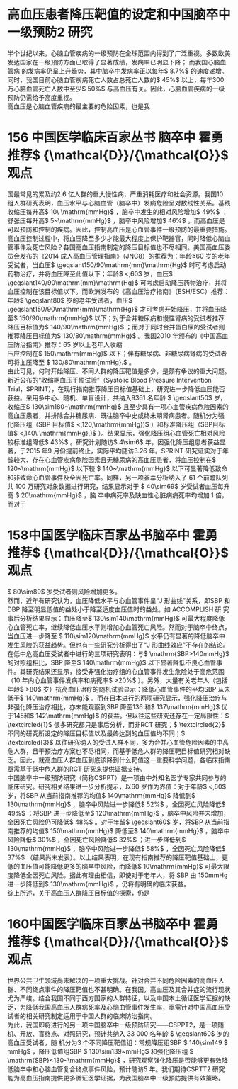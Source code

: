 # 高血压患者降压靶值的设定和中国脑卒中一级预防2 研究  
半个世纪以来，心脑血管疾病的一级预防在全球范围内得到了广泛重视。多数欧美发达国家在一级预防方面已取得了显著成绩，发病率已明显下降； 而我国心脑血管病 的发病率仍呈上升趋势，其中脑卒中发病率正以每年$ 8.7\%$ 的速度递增。同时，我国目前心脑血管疾病死亡人数占总死亡人数的$ 45\%$  以上，每年300 万心脑血管死亡人数中至少$ 50\%$  与高血压有关。因此，心脑血管疾病的一级预防仍需给予高度重视。  
高血压是心脑血管疾病的最主要的危险因素，也是我  
# 156 中国医学临床百家丛书 脑卒中  霍勇 推荐$ {\mathcal{D}}/{\mathcal{O}}$    观点  
国最常见的累及约2.6 亿人群的重大慢性病，严重消耗医疗和社会资源。我国10 组人群研究表明，血压水平与心脑血管（脑卒中）发病危险呈对数线性关系。基线收缩压每升高$ 10\ \mathrm{mmHg}$    ，脑卒中发生的相对风险增加$ 49\%$ ；舒张压每升高$ 5~\mathrm{mmHg}$    ，脑卒中风险增加$ 46\%$ 。而高血压是可以预防和控制的疾病。因此，控制高血压是心血管事件一级预防的最重要措施。  
高血压控制过程中，将血压降至多少才能最大程度上保护靶器官，同时降低心脑血管事件及死亡风险？各国高血压指南制定的降压目标值也不尽相同。美国高血压委员会发布的《2014 成人高血压管理指南》（JNC8）的推荐为：年龄≥60 岁的老年受试者，当血压$ \geqslant150/90\mathrm{mm}\mathrm{Hg}$    时可考虑启动药物治疗，并将血压降至此值以下；年龄$ <\,60$ 岁，血压$ \geqslant140/90\mathrm{mm}\mathrm{Hg}$    可考虑启动降压药物治疗，并将血压控制在该目标值以下。而欧洲发布的《高血压治疗指南》（ESH/ESC）推荐：年龄$ \geqslant80$  岁的老年受试者，血压$ \geqslant150/90\mathrm{mm}\mathrm{Hg}$     才可考虑开始降压，并将血压降至$ 150/90\mathrm{mmHg}$    以下；对于合并糖尿病和慢性肾病的受试者推荐降压目标值为$ 140/90\mathrm{mmHg}$    ；而对于同时合并蛋白尿的受试者则推荐降压目标值为$ 130/80\mathrm{mmHg}$    。我国2010 年颁布的《中国高血压防治指南》推荐：65 岁以上老年人收缩  
压应控制在$ 150\mathrm{mmHg}$    以下；伴有糖尿病、非糖尿病肾病的受试者可将血压降至 $ 130/80\mathrm{mmHg}.$  。  
由此可见，何时开始降压、不同人群的降压靶值是多少，是颇有争议的重大问题。新近公布的“收缩期血压干预试验”（Systolic Blood Pressure Intervention Trial，SPRINT），在现行指南推荐降压目标值基础上，研究进一步降低血压能否获益。采用多中心、随机、单盲设计，共纳入9361 名年龄 $ \geqslant50$  岁，收缩压$ 130\sim180~\mathrm{mmHg}$    且至少具有一项心血管疾病危险因素的高血压患者，并排除合并糖尿病、既往脑卒中史或终末期肾病患者。随机分为强 化降压组（SBP 目标值$ <\,120\,\mathrm{mmHg})$ ）和标准降压组（SBP目标值$ <\,140\ \mathrm{mmHg}\,)$ ）。结果显示，强化降压组心血管死亡相对风险较标准组降低$ 43\%$ 。研究计划随访$ 4\sim6$ 年，因强化降压组患者获益显著，于2015 年9 月份提前终止，实际平均随访3.26 年。SPRINT 研究证实对于年龄较大、存在心血管疾病危险因素且无糖尿病的高血压患者，将血压控制在$ 120~\mathrm{mmHg}$    以下较 $ 140~\mathrm{mmHg}$    以下可显著降低致命和非致命心血管事件及全因死亡率。同样，另一项荟萃分析纳入了 61 个前瞻队列共 100 万研究对象数据进行研究，结果显示对于 $ 40\sim69$   岁受试者血压每升高   $ 20\mathrm{mmHg}$     ，脑 卒中病死率及缺血性心脏病病死率均增加  1  倍，而对于  
# 158中国医学临床百家丛书脑卒中  霍勇 推荐$ {\mathcal{D}}/{\mathcal{O}}$    观点  
$ 80\sim89$  岁受试者则风险增加更多。  
然而，近年有研究认为，血压降低水平与心血管事件呈“J 形曲线”关系，即SBP 和DBP 降至明显低值的益处小于降至适度血压值时的益处。如  ACCOMPLISH  研 究事后分析结果显示：血压降至$ 130\sim140\mathrm{mmHg}$     可最大程度降低心血管死亡率，继续降低血压水平则增加心血管死亡风险。然而对于脑卒中终点，当血压进一步降至 $ 110\sim120\mathrm{mmHg}$     水平仍有显著的降低脑卒中发生风险的获益趋势。但也有一些研究分析得出了“J 形曲线效应”不存在的结论。在低中危高血压受试者中进行的三项研究表明：与$ \mathrm{SBP>140mmHg}$     的对照组相比，SBP 降至$ 140\mathrm{mmHg}$    以下显著降低不良心血管事件。其研究结果还显示，接受非强化治疗组的心血管事件发生危险处于高危范围（10 年内心血管事件发病率和病死率$ >20\%$ ）。另外，大量有关老年人（包括年龄$ >80$  岁）抗高血压治疗的随机试验显示：降低心血管事件的平均SBP 从未低于$ 140\mathrm{mmHg}$    。而在日本进行的两项研究显示，强化降压治疗与非强化降压治疗相比，亦未能观察到SBP 降至136 和$ 137\mathrm{mmHg}$    优于145和$ 142\mathrm{mmHg}$    的获益。但以往这些研究还存在一定局限性：$ \textcircled{1}$    很多研究都只是事后分析，而非RCT 研究；$ \textcircled{2}$    不同的研究所设定的降压目标值以及最终达到的血压值均不同；$ \textcircled{3}$    以往研究纳入的受试人群不同，多为合并心血管危险因素的中高危人群，且干预治疗方案也不尽相同，而基于低危人群的降压靶目标值研究相对缺乏。因此，就高血压人群血压到底该降到什么靶值这一重要科学问题，各临床指南亟需基于低中危人群的RCT 研究来提供证据支持。  
中国脑卒中一级预防研究（简称CSPPT）是一项由中外知名医学专家共同参与的临床研究。研究相关结果进一步分析提示，以60 岁作为界值：对于年龄$ <\,60$ 岁，将SBP 从当前指南推荐的均值$ 140\mathrm{mmHg}$    降低到$ 130\mathrm{mmHg}$    ，脑卒中风险进一步降低$ 52\%$ ，全因死亡风险降低$ 49\%$ ；将SBP 进一步降低至$ 120\mathrm{mmHg}$    ，脑卒中风险并未增加，全因死亡风险仍可降低$ 48\%$ 。对于年龄$ \geqslant60$  岁，将SBP 从当前指南推荐的均值$ 150\mathrm{mmHg}$    降低至$ 140\mathrm{mmHg}$    ，脑卒中风险降低$ 30\%$ ，全因死亡风险降低$ 32\%$  ；进一步降低到$ 130\mathrm{mmHg}$    ，脑卒中风险进一步降低$ 58\%$ ，全因死亡风险降低$ 37\%$ （结果尚未发表）。以上结果表明，在现有指南推荐的降压靶值基础上，更低的血压值可能降低更多的脑卒中风险，而降低$ 10\mathrm{mmHg}$    可最大限度降低全因死亡风险。据此有理由相信，即使对于老年人，将 SBP  由 150mmHg 进一步降低到$ 130\mathrm{mmHg}$    ，仍将有明确的临床获益。  
综上所述，关于高血压人群降压目标值的探索，仍是  
# 160中国医学临床百家丛书脑卒中  霍勇 推荐$ {\mathcal{D}}/{\mathcal{O}}$    观点  
世界公共卫生领域尚未解决的一项重大挑战。针对合并不同危险因素的高血压人群、不同终点事件的降压靶值也不甚明确。在我国，高血压及其合并症的流行现状尤为严峻。结合我国不同于西方国家的人群特征，以及中国本土循证医学证据的缺乏，为降低我国高血压人群病死率及心脑血管事件发生率，亟需针对中国高血压受试者的相关研究制定适用于中国人群的临床防治指南。  
为此，我国即将进行的另一项中国脑卒中一级预防研究——CSPPT2，是一项随机、开放、盲终点、对照研究，预计共纳入 33 000  名年龄 $ \geqslant60$   岁的高血压受试者，随 机分为3 个不同降压靶值组：常规降压组SBP $ 140\sim149
$ mmHg$ ，降压低值组SBP $ 130\sim139~mmHg$  和强化降压组 
$ \mathrm{SBP}<130~\mathrm{mmHg}$    ，研究观察强化降压是否能够更有效降低脑卒中和心脑血管复合终点事件风险，预计随访5 年。我们期待CSPTT2 研究能为高血压指南提供更多循证医学证据，为我国脑卒中一级预防提供有效策略。  
